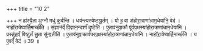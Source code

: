 +++
title = "10 2"

+++
न हा॑स्यै॒ता अ॒ग्नौ मधु॑ कुर्वन्ति । धय॑न्त्यस्येष्टापू॒र्तम् । यो ह॒ वा अ॑होरा॒त्राणा॑न्नाम॒धेया॑नि॒ वेद॑ । नाहो॑रा॒त्रेष्वार्ति॒मार्च्छ॑ति । सं॒ज्ञान॑व्ँ वि॒ज्ञान॒न्दर्शा॑ दृ॒ष्टेति॑ । ए॒ताव॑नुवा॒कौ पू॑र्वप॒क्षस्या॑होरा॒त्राणा॑न्नाम॒धेया॑नि ।  प्रस्तु॑त॒व्ँ विष्टु॑तँ सु॒ता सु॑न्व॒तीति॑ । ए॒ताव॑नुवा॒काव॑परप॒क्षस्या॑होरा॒त्राणा॑न्नाम॒धेया॑नि । नाहो॑रा॒त्रेष्वार्ति॒मार्च्छ॑ति ।  य ए॒वव्ँ वेद॑ ॥ 39 ॥


